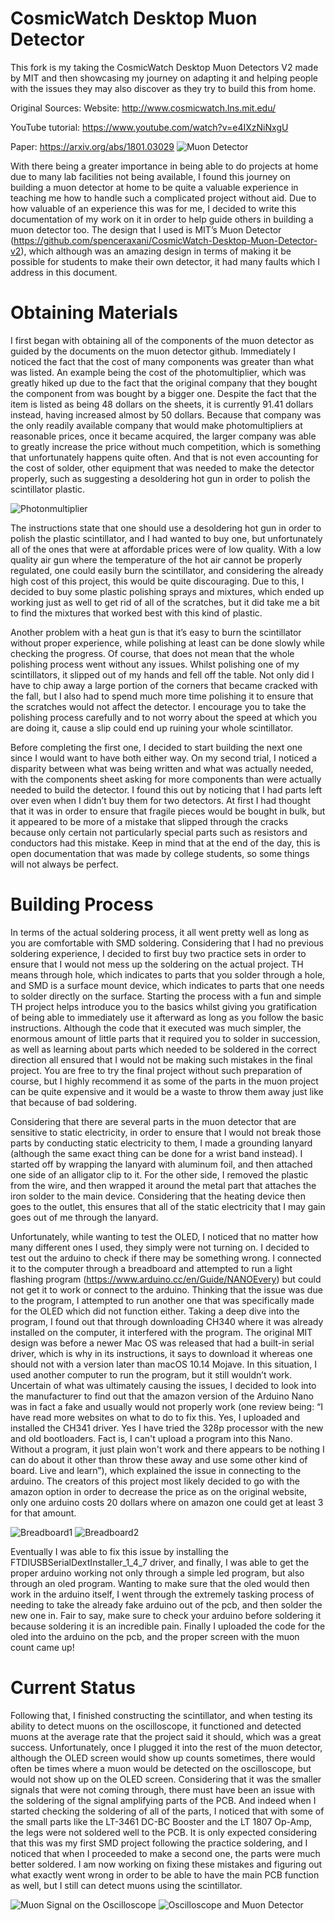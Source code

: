 # CosmicWatch Desktop Muon Detector
This fork is my taking the CosmicWatch Desktop Muon Detectors V2 made by MIT and then showcasing my journey on adapting it and helping people with the issues they may also discover as they try to build this from home. 

Original Sources: 
Website: http://www.cosmicwatch.lns.mit.edu/

YouTube tutorial: https://www.youtube.com/watch?v=e4IXzNiNxgU

Paper: https://arxiv.org/abs/1801.03029
![Muon Detector](Pictures/Detector.png)

With there being a greater importance in being able to do projects at home due to many lab facilities not being available, I found this journey on building a muon detector at home to be quite a valuable experience in teaching me how to handle such a complicated project without aid. Due to how valuable of an experience this was for me, I decided to write this documentation of my work on it in order to help guide others in building a muon detector too. The design that I used is MIT’s Muon Detector (https://github.com/spenceraxani/CosmicWatch-Desktop-Muon-Detector-v2), which although was an amazing design in terms of making it be possible for students to make their own detector, it had many faults which I address in this document. 

# Obtaining Materials

I first began with obtaining all of the components of the muon detector as guided by the documents on the muon detector github. Immediately I noticed the fact that the cost of many components was greater than what was listed. An example being the cost of the photomultiplier, which was greatly hiked up due to the fact that the original company that they bought the component from was bought by a bigger one. Despite the fact that the item is listed as being 48 dollars on the sheets, it is currently 91.41 dollars instead, having increased almost by 50 dollars. 
Because that company was the only readily available company that would make photomultipliers at reasonable prices, once it became acquired, the larger company was able to greatly increase the price without much competition, which is something that unfortunately happens quite often. And that is not even accounting for the cost of solder, other equipment that was needed to make the detector properly, such as suggesting a desoldering hot gun in order to polish the scintillator plastic. 

![Photonmultiplier](Pictures/Photonmultiplier.webp)

The instructions state that one should use a desoldering hot gun in order to polish the plastic scintillator, and I had wanted to buy one, but unfortunately all of the ones that were at affordable prices were of low quality. With a low quality air gun where the temperature of the hot air cannot be properly regulated, one could easily burn the scintillator, and considering the already high cost of this project, this would be quite discouraging. Due to this, I decided to buy some plastic polishing sprays and mixtures, which ended up working just as well to get rid of all of the scratches, but it did take me a bit to find the mixtures that worked best with this kind of plastic. 

Another problem with a heat gun is that it’s easy to burn the scintillator without proper experience, while polishing at least can be done slowly while checking the progress. Of course, that does not mean that the whole polishing process went without any issues. Whilst polishing one of my scintillators, it slipped out of my hands and fell off the table. Not only did I have to chip away a large portion of the corners that became cracked with the fall, but I also had to spend much more time polishing it to ensure that the scratches would not affect the detector. I encourage you to take the polishing process carefully and to not worry about the speed at which you are doing it, cause a slip could end up ruining your whole scintillator. 

Before completing the first one, I decided to start building the next one since I would want to have both either way. On my second trial, I noticed a disparity between what was being written and what was actually needed, with the components sheet asking for more components than were actually needed to build the detector. I found this out by noticing that I had parts left over even when I didn’t buy them for two detectors. At first I had thought that it was in order to ensure that fragile pieces would be bought in bulk, but it appeared to be more of a mistake that slipped through the cracks because only certain not particularly special parts such as resistors and conductors had this mistake. Keep in mind that at the end of the day, this is open documentation that was made by college students, so some things will not always be perfect. 

# Building Process

In terms of the actual soldering process, it all went pretty well as long as you are comfortable with SMD soldering. Considering that I had no previous soldering experience, I decided to first buy two practice sets in order to ensure that I would not mess up the soldering on the actual project. TH means through hole, which indicates to parts that you solder through a hole, and SMD is a surface mount device, which indicates to parts that one needs to solder directly on the surface. Starting the process with a fun and simple TH project helps introduce you to the basics whilst giving you gratification of being able to immediately use it afterward as long as you follow the basic instructions. Although the code that it executed was much simpler, the enormous amount of little parts that it required you to solder in succession, as well as learning about parts which needed to be soldered in the correct direction all ensured that I would not be making such mistakes in the final project. You are free to try the final project without such preparation of course, but I highly recommend it as some of the parts in the muon project can be quite expensive and it would be a waste to throw them away just like that because of bad soldering. 

Considering that there are several parts in the muon detector that are sensitive to static electricity, in order to ensure that I would not break those parts by conducting static electricity to them, I made a grounding lanyard (although the same exact thing can be done for a wrist band instead). I started off by wrapping the lanyard with aluminum foil, and then attached one side of an alligator clip to it. For the other side, I removed the plastic from the wire, and then wrapped it around the metal part that attaches the iron solder to the main device. Considering that the heating device then goes to the outlet, this ensures that all of the static electricity that I may gain goes out of me through the lanyard. 

Unfortunately, while wanting to test the OLED, I noticed that no matter how many different ones I used, they simply were not turning on. I decided to test out the arduino to check if there may be something wrong. I connected it to the computer through a breadboard and attempted to run a light flashing program (https://www.arduino.cc/en/Guide/NANOEvery) but could not get it to work or connect to the arduino. Thinking that the issue was due to the program, I attempted to run another one that was specifically made for the OLED which did not function either. Taking a deep dive into the program, I found out that through downloading CH340 where it was already installed on the computer, it interfered with the program. The original MIT design was before a newer Mac OS was released that had a built-in serial driver, which is why in its instructions, it says to download it whereas one should not with a version later than macOS 10.14 Mojave. In this situation, I used another computer to run the program, but it still wouldn’t work. Uncertain of what was ultimately causing the issues, I decided to look into the manufacturer to find out that the amazon version of the Arduino Nano was in fact a fake and usually would not properly work (one review being: “I have read more websites on what to do to fix this. Yes, I uploaded and installed the CH341 driver. Yes I have tried the 328p processor with the new and old bootloaders. Fact is, I can't upload a program into this Nano. Without a program, it just plain won't work and there appears to be nothing I can do about it other than throw these away and use some other kind of board. Live and learn”), which explained the issue in connecting to the arduino. The creators of this project most likely decided to go with the amazon option in order to decrease the price as on the original website, only one arduino costs 20 dollars where on amazon one could get at least 3 for that amount. 

![Breadboard1](Pictures/Breadboard1.png)
![Breadboard2](Pictures/Breadboard2.png)

Eventually I was able to fix this issue by installing the FTDIUSBSerialDextInstaller_1_4_7 driver, and finally, I was able to get the proper arduino working not only through a simple led program, but also through an oled program. Wanting to make sure that the oled would then work in the arduino itself, I went through the extremely tasking process of needing to take the already fake arduino out of the pcb, and then solder the new one in. Fair to say, make sure to check your arduino before soldering it because soldering it is an incredible pain. Finally I uploaded the code for the oled into the arduino on the pcb, and the proper screen with the muon count came up! 

# Current Status

Following that, I finished constructing the scintillator, and when testing its ability to detect muons on the oscilloscope, it functioned and detected muons at the average rate that the project said it should, which was a great success. Unfortunately, once I plugged it into the rest of the muon detector, although the OLED screen would show up counts sometimes, there would often be times where a muon would be detected on the oscilloscope, but would not show up on the OLED screen. Considering that it was the smaller signals that were not coming through, there must have been an issue with the soldering of the signal amplifying parts of the PCB. And indeed when I started checking the soldering of all of the parts, I noticed that with some of the small parts like the LT-3461 DC-BC Booster and the LT 1807 Op-Amp, the legs were not soldered well to the PCB. It is only expected considering that this was my first SMD project following the practice soldering, and I noticed that when I proceeded to make a second one, the parts were much better soldered. I am now working on fixing these mistakes and figuring out what exactly went wrong in order to be able to have the main PCB function as well, but I still can detect muons using the scintillator.  

![Muon Signal on the Oscilloscope](Pictures/oscilloscope_muon)
![Oscilloscope and Muon Detector](Pictures/oscilloscope_full)
